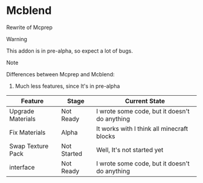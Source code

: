 # Mcblend
Rewrite of Mcprep

> [!WARNING]
> This addon is in pre-alpha, so expect a lot of bugs.

> [!NOTE]
> Differences between Mcprep and Mcblend:
> 1. Much less features, since It's in pre-alpha


| Feature | Stage | Current State |
| --- | --- | --- |
| Upgrade Materials | Not Ready | I wrote some code, but it doesn't do anything |
| Fix Materials | Alpha | It works with I think all minecraft blocks |
| Swap Texture Pack | Not Started | Well, It's not started yet |
| interface | Not Ready | I wrote some code, but it doesn't do anything |
